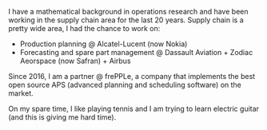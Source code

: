 I have a mathematical background in operations research and have been working in the supply chain area for the last 20 years.
Supply chain is a pretty wide area, I had the chance to work on:
- Production planning @ Alcatel-Lucent (now Nokia)
- Forecasting and spare part management @ Dassault Aviation + Zodiac Aeorspace (now Safran) + Airbus

Since 2016, I am a partner @ frePPLe, a company that implements the best open source APS (advanced planning and scheduling software) on the market.

On my spare time, I like playing tennis and I am trying to learn electric guitar (and this is giving me hard time).
